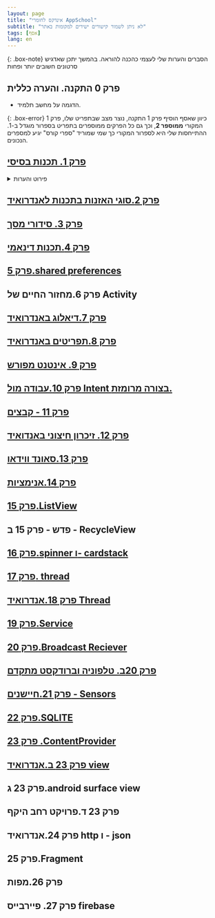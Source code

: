 ```yaml
---
layout: page
title: "אינדקס לחומרי AppSchool"
subtitle: "לא ניתן לשמור קישורים ישירים למקומות באתר"
tags: [אסף]
lang: en
---
```


{: .box-note}
הסברים והערות שלי לעצמי כהכנה להוראה. בהמשך יתכן שאדגיש סרטונים חשובים יותר ופחות

## פרק 0 התקנה. והערה כללית
- הדגמה על מחשב תלמיד.

{: .box-error}
כיוון שאסף הוסיף פרק 1 התקנה, נוצר מצב שבתפריט שלו, פרק 1 המקורי **ממוספר 2**, וכך גם כל הפרקים ממוספרים בתפריט בספרור מוגדל ב-1. ההתייחסות שלי היא לספרור המקורי כך שמי שמוריד "ספרי קורס" יגיע למספרים הנכונים.

## [פרק 1. תכנות בסיסי](../android01.pdf)

<details markdown="1"><summary>פירוט והערות</summary>
- מתחילים ישר לתוך ה-xml
- הערה כללית - תראו דברים שימושיים שעושים גם כיום. הרבה פעמים ה- **איך עושים** לא יהיה אקטואלי
- חסרה התייחסות לכך שיש אזור JAVA ואזור xml 


### 1.1 Linear Layout - דוגמאות לפקודות עיצוב ב-xml
- orientation="vertical"
- layout_width="match_parent" VS "wrap_content"
- קצת צבעים לדבר על RGB
- והגדרת id לכל אלמנט כדי שנוכל להתחבר
- מתן שם לטקסס שהid שלו יתחיל ב- tvSomething
- והכפתור יתחיל בתחילית btnSomething

### 1.2,1.3 הדגמה בצד הJAVA של הכרזה על כפתורים
- סרטון קצרצר שמראה הכרזה. ניתן להיות עם חפיפה בין שם העצם ל-id
- `btnAdd = findViewById(R.id.theIdAutoCompletes)` // לשים לב שאנחנו **לא צריכים שום קאסטינג** כיום


### 1.4,5 תגובה ללחיצה על הכפתור
- [קישור לAppSchool יש לגשת ידנית ל-2 פרק 1(תכנות בסיסי) שיעור 5](https://appschoolfront.web.app/course/learn/wmdWWTs17sLTO8N20HtO)

    <details markdown="1"><summary>example 1</summary>

    ```java
    public class MainActivity extends AppCompatActivity implements View.OnClickListener {

        int counter;
        TextView tvDisplay;
        Button btnPlus;
        Button btnMinus;
        @Override
        protected void onCreate(Bundle savedInstanceState) {
            super.onCreate(savedInstanceState);
            EdgeToEdge.enable(this);
            setContentView(R.layout.activity_main);
            ViewCompat.setOnApplyWindowInsetsListener(findViewById(R.id.main), (v, insets) -> {
                Insets systemBars = insets.getInsets(WindowInsetsCompat.Type.systemBars());
                v.setPadding(systemBars.left, systemBars.top, systemBars.right, systemBars.bottom);
                return insets;
            });

            // XML - התחברות לכפתורים מה
            btnPlus= findViewById(R.id.btnPlus);
            btnMinus= findViewById(R.id.btnMinus);
            tvDisplay= findViewById(R.id.tvDisplay);

            btnPlus.setOnClickListener(this);
            btnMinus.setOnClickListener(this);

        }

        @Override
        public void onClick(View v) {
            if(v==btnPlus)        {
                counter++;
            } else if (v==btnMinus) {
                counter--;
            }
            tvDisplay.setText("Total Points " + counter);
        }
    }
    ```

    </details>


    <details markdown="1"><summary>simpler way כאשר אין צורך לטפל באופן אחיד במספר כפתורים שונים</summary>

    ```java
    @Override
    protected void onCreate(Bundle savedInstanceState) {
        super.onCreate(savedInstanceState);
        setContentView(R.layout.activity_main);
        
        // XML - התחברות לכפתורים מה
        etFname = findViewById(R.id.etFname);
        etLname = findViewById(R.id.etLname);
        btnSave = findViewById(R.id.btnSave);
        tvDisplay = findViewById(R.id.tvDisplay);
        
        btnSave.setOnClickListener(v -> {
            tvDisplay.setText(etFname.getText() + " " + etLname.getText());
        });
    }
    ```
    
    </details>

    <details markdown="1"><summary>מה מותר ואסור למחוק</summary>

    **הסבר פקודות ב-`onCreate` - מה אפשר למחוק ומתי**

    1. `super.onCreate(savedInstanceState)`
        ```java
        super.onCreate(savedInstanceState);
        ```
        **מה זה עושה:** קורא לבנאי של המחלקה האב (`AppCompatActivity`)

        **האם אפשר למחוק?** ❌ **לעולם לא!**
        - זו פקודה חובה בכל Activity
        - בלעדיה האפליקציה תקרוס
        - חייבת להיות הפקודה הראשונה ב-`onCreate`

    
    2. `EdgeToEdge.enable(this)`
        ```java
        EdgeToEdge.enable(this);
        ```
        **מה זה עושה:** מפעיל תצוגה מקצה לקצה (edge-to-edge) - התוכן עולה מתחת לסטטוס בר ולניווט בר

        **האם אפשר למחוק?** ✅ **כן, בהחלט**
        - זו תכונה חדשה שנוספה ב-Android Studio החדש (2023+)
        - אם תמחק אותה, האפליקציה תעבוד רגיל עם המרווחים הסטנדרטיים
        - **מתי למחוק:** כשאתה לא רוצה עיצוב edge-to-edge, או כשזה מסבך לך את העיצוב

    

    3. `setContentView(R.layout.activity_main)`
        ```java
        setContentView(R.layout.activity_main);
        ```
        **מה זה עושה:** טוען את קובץ ה-XML של הממשק (layout) למסך

        **האם אפשר למחוק?** ❌ **לא!**
        - בלעדיה לא יהיה לך ממשק משתמש
        - כל ה-`findViewById` יחזירו `null`
        - **חובה** לכל Activity עם ממשק גרפי

        

    4. `(...)ViewCompat.setOnApplyWindowInsetsListener`
        ```java
        ViewCompat.setOnApplyWindowInsetsListener(findViewById(R.id.main), (v, insets) -> {
            Insets systemBars = insets.getInsets(WindowInsetsCompat.Type.systemBars());
            v.setPadding(systemBars.left, systemBars.top, systemBars.right, systemBars.bottom);
            return insets;
        });
        ```
        **מה זה עושה:** מוסיף padding כדי שהתוכן לא יוסתר על ידי הסטטוס בר/ניווט בר במצב edge-to-edge

        **האם אפשר למחוק?** ✅ **כן, במקרים רבים**

        **מתי למחוק:**
        - אם מחקת את `EdgeToEdge.enable(this)` - אז אין צורך בזה
        - אם הוספת padding ידני ב-XML (בתוך ה-ConstraintLayout עם `android:padding="16dp"`)
        - אם התוכן שלך לא צריך להימנע מהסטטוס בר

        **מתי לשמור:**
        - אם את.ה רוצה edge-to-edge אבל לא רוצה שהתוכן יוסתר
        - אם העיצוב שלך דינמי ומשתנה

        ---


    **סיכום מהיר**

    | מותר למחוק?| מתי למחוק |
    |-------|-----------|
    | אף פעם ❌   | `super.onCreate()` | 
    |  ❌ אף פעם (אלא אם אין UI) |`setContentView()` |
    |  אופציונלי  ✅ edge-to-edge |`EdgeToEdge.enable()` | 
    |  אופציונלי  ✅  EdgeToEdge או יש padding ב-XML |  `ViewCompat.setOnApplyWindowInsetsListener()` |
    {: .table-rl}

    </details>

- **להכין דוגמאות של פניה טיפוסית ל-setOnClickListener**

### 1.6 הדגמת תכונות נוספות של פקדים (ש6 דוגמא 2 חלק 1)
- העתקה של תמונה ל- drawable
- background set to the @drawable
- hint
- layout_margin
- guideline percent
    <details markdown="1"><summary>preferred constraintlayout with guidelines</summary>
        ```xml
        <?xml version="1.0" encoding="utf-8"?>
        <androidx.constraintlayout.widget.ConstraintLayout xmlns:android="http://schemas.android.com/apk/res/android"
            xmlns:app="http://schemas.android.com/apk/res-auto"
            xmlns:tools="http://schemas.android.com/tools"
            android:id="@+id/main"
            android:layout_width="match_parent"
            android:layout_height="match_parent"
            tools:context=".MainActivity">

            <TextView
                android:id="@+id/tvDisplay"
                android:layout_width="wrap_content"
                android:layout_height="wrap_content"
                android:text="Hello World!"
                app:layout_constraintBottom_toBottomOf="parent"
                app:layout_constraintEnd_toEndOf="parent"
                app:layout_constraintStart_toStartOf="parent"
                app:layout_constraintTop_toTopOf="parent" />

            <Button
                android:id="@+id/btnPlus"
                android:layout_width="wrap_content"
                android:layout_height="wrap_content"
                android:layout_marginTop="56dp"
                android:text="Button"
                app:layout_constraintEnd_toEndOf="parent"
                app:layout_constraintStart_toStartOf="parent"
                app:layout_constraintTop_toBottomOf="@+id/tvDisplay" />

            <Button
                android:id="@+id/btnMinus"
                android:layout_width="wrap_content"
                android:layout_height="wrap_content"
                android:layout_marginTop="56dp"
                android:text="Button"
                app:layout_constraintEnd_toEndOf="parent"
                app:layout_constraintStart_toStartOf="parent"
                app:layout_constraintTop_toBottomOf="@+id/btnPlus" />

        </androidx.constraintlayout.widget.ConstraintLayout>
    
        ```
    </details>

- preferred approach for event:
    <details markdown="1"><summary>preferred setOnClickListener</summary>
        ```java
        public class MainActivity extends AppCompatActivity //implements View.OnClickListener
        {

            TextView tvDisplay;
            EditText etFname;
            EditText etLname;
            Button btnSave;

            @Override
            protected void onCreate(Bundle savedInstanceState) {
                super.onCreate(savedInstanceState);
                EdgeToEdge.enable(this);
                setContentView(R.layout.activity_main);
                ViewCompat.setOnApplyWindowInsetsListener(findViewById(R.id.main), (v, insets) -> {
                    Insets systemBars = insets.getInsets(WindowInsetsCompat.Type.systemBars());
                    v.setPadding(systemBars.left, systemBars.top, systemBars.right, systemBars.bottom);
                    return insets;
                });

                etFname = findViewById(R.id.etFname);
                etLname = findViewById(R.id.etLname);
                btnSave = findViewById(R.id.btnSave);
                tvDisplay = findViewById(R.id.tvDisplay);

                //btnSave.setOnClickListener(this);
                btnSave.setOnClickListener(v -> {
                    tvDisplay.setText(etFname.getText() + " " + etLname.getText());
                });
            }

        //    @Override
        //    public void onClick(View v) {
        //        if(v==btnSave) {
        //            tvDisplay.setText(etFname.getText() + " " + etLname.getText());
        //        }
        //    }
        }
        ```
        Advantages of lambdas:
        ✅ More concise - no need to implement interface or override method
        ✅ Clearer intent - the action is right where the listener is set
        ✅ No if-statement checks needed
        ✅ Modern Java/Android standard
        ✅ Easier to read and maintain
    </details>

</details>

## [פרק 2.סוגי האזנות בתכנות לאנדרואיד](../android02.pdf)

<!-- <details markdown="1"><summary>פירוט והערות</summary>
</details> -->

## [פרק 3. סידורי מסך](../android03.pdf)

## [פרק 4.תכנות דינאמי](../android04.pdf)

## [פרק 5.shared preferences](../android05.pdf)

## פרק 6.מחזור החיים של Activity

## [פרק 7.דיאלוג באנדרואיד](../android07.pdf)

## [פרק 8.תפריטים באנדרואיד](../android08.pdf)

## [פרק 9. אינטנט מפורש](../android09.pdf)

## [פרק 10.עבודה מול Intent בצורה מרומזת.](../android10.pdf)

## [פרק 11 - קבצים](../android11.pdf)

## [פרק 12. זיכרון חיצוני באנדואיד](../android12.pdf)
## [פרק 13.סאונד ווידאו](../android13.pdf)
## [פרק 14.אנימציות](../android14.pdf)
## [פרק 15.ListView](../android15.pdf)
## פדש - פרק 15 ב - RecycleView
## [פרק 16.spinner ו- cardstack](../android16.pdf)
## [פרק 17. thread](../android17.pdf)
## [פרק 18.אנדרואיד Thread](../android18.pdf)
## [פרק 19.Service](../android19.pdf)
## [פרק 20.Broadcast Reciever](../android20.pdf)
## [פרק 20ב. טלפוניה וברודקסט מתקדם](../android20b.pdf)
## [פרק 21.חיישנים - Sensors](../android21.pdf)
## [פרק 22.SQLITE](../android22.pdf)
## [פרק 23 .ContentProvider](../android23.pdf)
## [פרק 23 ב.אנדרואיד view](../android23b.pdf)
## פרק 23 ג.android surface view
## פרק 23 ד.פרויקט רחב היקף
## פרק 24.אנדרואיד http ו - json
## פרק 25.Fragment
## פרק 26.מפות
## פרק 27. פיירבייס firebase


